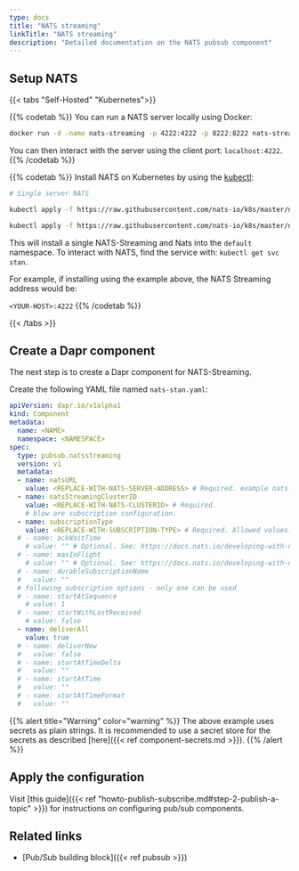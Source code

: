 ```yaml
---
type: docs
title: "NATS streaming"
linkTitle: "NATS streaming"
description: "Detailed documentation on the NATS pubsub component"
---
```


## Setup NATS

{{< tabs "Self-Hosted" "Kubernetes">}}

{{% codetab %}}
You can run a NATS server locally using Docker:

```bash
docker run -d -name nats-streaming -p 4222:4222 -p 8222:8222 nats-streaming
```

You can then interact with the server using the client port: `localhost:4222`.
{{% /codetab %}}

{{% codetab %}}
Install NATS on Kubernetes by using the [kubectl](https://docs.nats.io/nats-on-kubernetes/minimal-setup):

```bash
# Single server NATS

kubectl apply -f https://raw.githubusercontent.com/nats-io/k8s/master/nats-server/single-server-nats.yml

kubectl apply -f https://raw.githubusercontent.com/nats-io/k8s/master/nats-streaming-server/single-server-stan.yml
```

This will install a single NATS-Streaming and Nats into the `default` namespace.
To interact with NATS, find the service with: `kubectl get svc stan`.

For example, if installing using the example above, the NATS Streaming address would be:

`<YOUR-HOST>:4222`
{{% /codetab %}}

{{< /tabs >}}

## Create a Dapr component

The next step is to create a Dapr component for NATS-Streaming.

Create the following YAML file named `nats-stan.yaml`:

```yaml
apiVersion: dapr.io/v1alpha1
kind: Component
metadata:
  name: <NAME>
  namespace: <NAMESPACE>
spec:
  type: pubsub.natsstreaming
  version: v1
  metadata:
  - name: natsURL
    value: <REPLACE-WITH-NATS-SERVER-ADDRESS> # Required. example nats://localhost:4222
  - name: natsStreamingClusterID
    value: <REPLACE-WITH-NATS-CLUSTERID> # Required.
    # blow are subscription configuration.
  - name: subscriptionType
    value: <REPLACE-WITH-SUBSCRIPTION-TYPE> # Required. Allowed values: topic, queue.
  # - name: ackWaitTime
    # value: "" # Optional. See: https://docs.nats.io/developing-with-nats-streaming/acks#acknowledgements
  # - name: maxInFlight
    # value: "" # Optional. See: https://docs.nats.io/developing-with-nats-streaming/acks#acknowledgements
  # - name: durableSubscriptionName
  #   value: ""
  # following subscription options - only one can be used
  # - name: startAtSequence
    # value: 1
  # - name: startWithLastReceived
    # value: false
  - name: deliverAll
    value: true
  # - name: deliverNew
  #   value: false
  # - name: startAtTimeDelta
  #   value: ""
  # - name: startAtTime
  #   value: ""
  # - name: startAtTimeFormat
  #   value: ""
```

{{% alert title="Warning" color="warning" %}}
The above example uses secrets as plain strings. It is recommended to use a secret store for the secrets as described [here]({{< ref component-secrets.md >}}).
{{% /alert %}}

## Apply the configuration

Visit [this guide]({{< ref "howto-publish-subscribe.md#step-2-publish-a-topic" >}}) for instructions on configuring pub/sub components.

## Related links
- [Pub/Sub building block]({{< ref pubsub >}})
